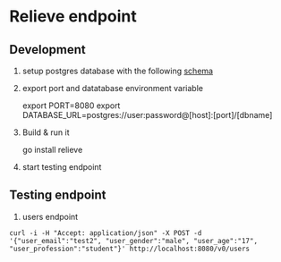 # Relieve endpoint

## Development

1. setup postgres database with the following [schema][schema]

[schema]: link-to-schema.sql

2. export port and datatabase environment variable
    
    export PORT=8080
    export DATABASE_URL=postgres://user:password@[host]:[port]/[dbname]

3. Build & run it
    
    go install
    relieve

4. start testing endpoint

## Testing endpoint

1. users endpoint

```
curl -i -H "Accept: application/json" -X POST -d '{"user_email":"test2", "user_gender":"male", "user_age":"17", "user_profession":"student"}' http://localhost:8080/v0/users
```
